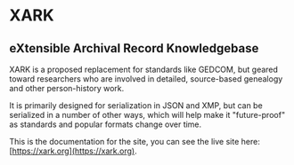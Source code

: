 # XARK

## eXtensible Archival Record Knowledgebase

XARK is a proposed replacement for standards like GEDCOM, but geared toward researchers who are involved in detailed, source-based genealogy and other person-history work.

It is primarily designed for serialization in JSON and XMP, but can be serialized in a number of other ways, which will help make it "future-proof" as standards and popular formats change over time.

This is the documentation for the site, you can see the live site here: [https://xark.org](https://xark.org).
